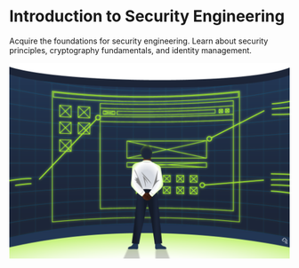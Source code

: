 # Introduction to Security Engineering

Acquire the foundations for security engineering. Learn about security principles, cryptography fundamentals, and identity management.

![Security Engineering](https://github.com/kieferhax/tryhackme-projects/blob/main/Security%20Engineering/Introduction%20to%20Security%20Engineering/assets/Security%20Engineering.png?raw=true)